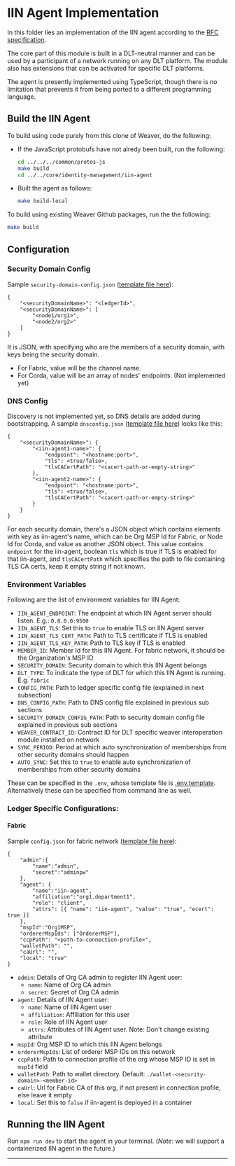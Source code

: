 <!--
 Copyright IBM Corp. All Rights Reserved.

 SPDX-License-Identifier: CC-BY-4.0
 -->
# IIN Agent Implementation

In this folder lies an implementation of the IIN agent according to the [RFC specification](https://github.com/hyperledger/cacti/weaver/blob/main/rfcs/models/identity/iin-agent.md).

The core part of this module is built in a DLT-neutral manner and can be used by a participant of a network running on any DLT platform. The module also has extensions that can be activated for specific DLT platforms.

The agent is presently implemented using TypeScript, though there is no limitation that prevents it from being ported to a different programming language.

## Build the IIN Agent

To build using code purely from this clone of Weaver, do the following:
- If the JavaScript protobufs have not alredy been built, run the following:
  ```bash
  cd ../../../common/protos-js
  make build
  cd ../../core/identity-management/iin-agent
  ```
- Built the agent as follows:
  ```bash
  make build-local
  ```

To build using existing Weaver Github packages, run the the following:
```bash
make build
```

## Configuration

### Security Domain Config

Sample `security-domain-config.json` ([template file here](./security-domain-config.json.template)):
```
{
    "<securityDomainName>": "<ledgerId>",
    "<securityDomainName>": [
        "<node1/org1>",
        "<node2/org2>"
    ]
}
```

It is JSON, with specifying who are the members of a security domain, with keys being the security domain.
* For Fabric, value will be the channel name.
* For Corda, value will be an array of nodes' endpoints. (Not implemented yet)

### DNS Config

Discovery is not implemented yet, so DNS details are added during bootstrapping. A sample `dnsconfig.json` ([template file here](./dnsconfig.json.template)) looks like this:
```
{
    "<securityDomainName>": {
        "<iin-agent1-name>": {
            "endpoint": "<hostname:port>",
            "tls": <true/false>,
            "tlsCACertPath": "<cacert-path-or-empty-string>"
        },
        "<iin-agent2-name>": {
            "endpoint": "<hostname:port>",
            "tls": <true/false>,
            "tlsCACertPath": "<cacert-path-or-empty-string>"
        }
    }
}
```
For each security domain, there's a JSON object which contains elements with key as iin-agent's name, which can be Org MSP Id for Fabric, or Node Id for Corda, and value as another JSON object. This value contains `endpoint` for the iin-agent, boolean `tls` which is true if TLS is enabled for that iin-agent, and `tlsCACertPath` which specifies the path to file containing TLS CA certs, keep it empty string if not known.

### Environment Variables

Following are the list of environment variables for IIN Agent:

* `IIN_AGENT_ENDPOINT`: The endpoint at which IIN Agent server should listen. E.g.: `0.0.0.0:9500`
* `IIN_AGENT_TLS`: Set this to `true` to enable TLS on IIN Agent server
* `IIN_AGENT_TLS_CERT_PATH`: Path to TLS certificate if TLS is enabled
* `IIN_AGENT_TLS_KEY_PATH`: Path to TLS key if TLS is enabled
* `MEMBER_ID`: Member Id for this IIN Agent. For fabric network, it should be the Organization's MSP ID
* `SECURITY_DOMAIN`: Security domain to which this IIN Agent belongs
* `DLT_TYPE`: To indicate the type of DLT for which this IIN Agent is running. E.g. `fabric`
* `CONFIG_PATH`: Path to ledger specific config file (explained in next subsection)
* `DNS_CONFIG_PATH`: Path to DNS config file explained in previous sub sections
* `SECURITY_DOMAIN_CONFIG_PATH`: Path to security domain config file explained in previous sub sections
* `WEAVER_CONTRACT_ID`: Contract ID for DLT specific weaver interoperation module installed on network
* `SYNC_PERIOD`: Period at which auto synchronization of memberships from other security domains should happen
* `AUTO_SYNC`: Set this to `true` to enable auto synchronization of memberships from other security domains

These can be specified in the `.env`, whose template file is [.env.template](./.env.template). Alternatively these can be specified from command line as well.

### Ledger Specific Configurations:

#### Fabric

Sample `config.json` for fabric network ([template file here](./src/fabric-ledger/config.json.template)):
```
{
    "admin":{
        "name":"admin",
        "secret":"adminpw"
    },
    "agent": {
        "name":"iin-agent",
        "affiliation":"org1.department1",
        "role": "client",
        "attrs": [{ "name": "iin-agent", "value": "true", "ecert": true }]
    },
    "mspId":"Org1MSP",
    "ordererMspIds": ["OrdererMSP"],
    "ccpPath": "<path-to-connection-profile>",
    "walletPath": "",
    "caUrl": "",
    "local": "true"
}
```

* `admin`: Details of Org CA admin to register IIN Agent user:
  * `name`: Name of Org CA admin
  * `secret`: Secret of Org CA admin
* `agent`: Details of IIN Agent user:
  * `name`: Name of IIN Agent user
  * `affiliation`: Affiliation for this user
  * `role`: Role of IIN Agent user
  * `attrs`: Attributes of IIN Agent user. Note: Don't change existing attribute
* `mspId`: Org MSP ID to which this IIN Agent belongs
* `ordererMspIds`: List of orderer MSP IDs on this network
* `ccpPath`: Path to connection profile of the org whose MSP ID is set in `mspId` field
* `walletPath`: Path to wallet directory. Default: `./wallet-<security-domain>-<member-id>`
* `caUrl`: Url for Fabric CA of this org, if not present in connection profile, else leave it empty
* `local`: Set this to `false` if iin-agent is deployed in a container

## Running the IIN Agent

Run `npm run dev` to start the agent in your terminal. (_Note_: we will support a containerized IIN agent in the future.)

---